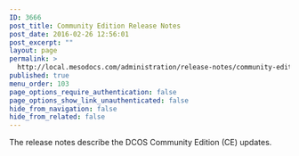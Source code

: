 ```yaml
---
ID: 3666
post_title: Community Edition Release Notes
post_date: 2016-02-26 12:56:01
post_excerpt: ""
layout: page
permalink: >
  http://local.mesodocs.com/administration/release-notes/community-edition-release-notes/
published: true
menu_order: 103
page_options_require_authentication: false
page_options_show_link_unauthenticated: false
hide_from_navigation: false
hide_from_related: false
---
```

The release notes describe the DCOS Community Edition (CE) updates.
